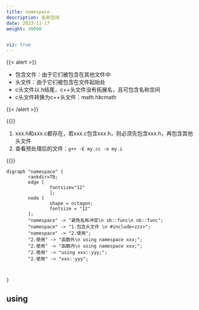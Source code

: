 ```yaml
---
title: namespace
description: 名称空间
date: 2023-11-17
weight: 30000


viz: true
---
```


<style>
th, td {
  border: 1px solid rgb(190, 190, 190);
}
</style>
{{< alert >}}

- 包含文件：由于它们被包含在其他文件中
- 头文件：由于它们被包含在文件起始处
- c头文件以.h结尾，c++头文件没有拓展名，且可包含名称空间
- c头文件转换为c++头文件：math.h》cmath

{{< /alert >}}


{{<alert>}}

1. xxx.h和xxx.c都存在，若xxx.c包含xxx.h，则必须先包含xxx.h，再包含其他头文件
2. 查看预处理后的文件：`g++ -E my.cc -o my.i`

{{</alert>}}



```viz-dot
digraph "namespace" {
        rankdir=TB;
        edge [
                fontsize="12"
                ];
        node [
                shape = octagon;
                fontsize = "12"
        ];
        "namespace" -> "避免名称冲突\n sb::func\n nb::func";
        "namespace" -> "1.包含头文件 \n #include<zzz>";
        "namespace" -> "2.使用";
        "2.使用" -> "函数外\n using namespace xxx;";
        "2.使用" -> "函数内\n using namespace xxx;";
        "2.使用" -> "using xxx::yyy;";
        "2.使用" -> "xxx::yyy";



}
```






## using

















